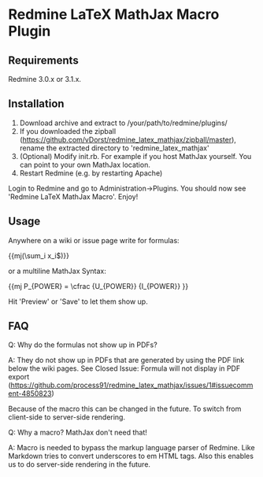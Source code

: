 Redmine LaTeX MathJax Macro Plugin
==================================

Requirements
------------

Redmine 3.0.x or 3.1.x.

Installation
------------
1. Download archive and extract to /your/path/to/redmine/plugins/
2. If you downloaded the zipball (https://github.com/vDorst/redmine_latex_mathjax/zipball/master), rename the extracted directory to 'redmine_latex_mathjax'
3. (Optional) Modify init.rb. For example if you host MathJax yourself. You can point to your own MathJax location.
4. Restart Redmine (e.g. by restarting Apache)

Login to Redmine and go to Administration->Plugins. You should now see 'Redmine LaTeX MathJax Macro'. Enjoy!

Usage
------------
Anywhere on a wiki or issue page write for formulas:

{{mj(\sum_i x_i$)}}

or a multiline MathJax Syntax:

{{mj
P_{POWER} =
\cfrac
{U_{POWER}}
{I_{POWER}}
}}

Hit 'Preview' or 'Save' to let them show up.

FAQ
------------
Q: Why do the formulas not show up in PDFs?

A: They do not show up in PDFs that are generated by using the PDF link below the wiki pages. 
   See Closed Issue: Formula will not display in PDF export (https://github.com/process91/redmine_latex_mathjax/issues/1#issuecomment-4850823)
   
   Because of the macro this can be changed in the future.
   To switch from client-side to server-side rendering.

Q: Why a macro? MathJax don't need that!

A: Macro is needed to bypass the markup language parser of Redmine.
   Like Markdown tries to convert underscores to em HTML tags.
   Also this enables us to do server-side rendering in the future.

   